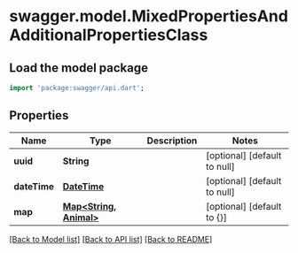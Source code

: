 # swagger.model.MixedPropertiesAndAdditionalPropertiesClass

## Load the model package
```dart
import 'package:swagger/api.dart';
```

## Properties
Name | Type | Description | Notes
------------ | ------------- | ------------- | -------------
**uuid** | **String** |  | [optional] [default to null]
**dateTime** | [**DateTime**](DateTime.md) |  | [optional] [default to null]
**map** | [**Map&lt;String, Animal&gt;**](Animal.md) |  | [optional] [default to {}]

[[Back to Model list]](../README.md#documentation-for-models) [[Back to API list]](../README.md#documentation-for-api-endpoints) [[Back to README]](../README.md)


